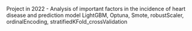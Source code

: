Project in 2022 - Analysis of important factors in the incidence of heart disease and prediction model
LightGBM, Optuna, Smote, robustScaler,  ordinalEncoding, stratifiedKFold_crossValidation
